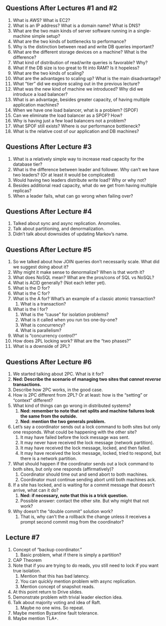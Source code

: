 ## Questions After Lectures #1 and #2

01. What is AWS? What is EC2?
02. What is an IP address? What is a domain name? What is DNS?
03. What are the two main kinds of server software running in a
    single-machine simple setup?
04. What are the two kinds of bottlenecks to performance?
05. Why is the distinction between read and write DB queries important?
06. What are the different storage devices on a machine? What is the
    difference?
07. What kind of distribution of read/write queries is favorable? Why?
08. What if the DB size is too great to fit into RAM? Is it hopeless?
09. What are the two kinds of scaling?
10. What are the advantages to scaling up? What is the main
    disadvantage?
11. What “tier” did we explore scaling out in the previous lecture?
12. What was the new kind of machine we introduced? Why did we introduce
    a load balancer?
13. What is an advantage, besides greater capacity, of having multiple
    application machines?
14. When we have one load balancer, what is a problem? (SPOF)
15. Can we eliminate the load balancer as a SPOF? How?
16. Why is having just a few load balancers not a problem?
17. What SPOF still exists? Where is our performance bottleneck?
18. What is the relative cost of our application and DB machines?

## Questions After Lecture #3

01. What is a relatively simple way to increase read capacity for the
    database tier?
02. What is the difference between leader and follower. Why can’t we
    have two leaders? (Or at least it would be complicated)
03. Would having two leaders distribute write load? Why or why not?
04. Besides additional read capacity, what do we get from having
    multiple replicas?
05. When a leader fails, what can go wrong when failing over?

## Questions After Lecture #4

01. Talked about sync and async replication. Anomolies.
02. Talk about partitioning, and denormalization.
03. Didn’t talk about downsides of updating Markov’s name.

## Questions After Lecture #5

01. So we talked about how JOIN queries don’t necessarily scale. What
    did we suggest doing about it?
02. Why might it make sense to denormalize? When is that worth it?
03. What does NoSQL mean? What are the pros/cons of SQL vs NoSQL?
04. What is ACID generally? (Not each letter yet).
05. What is the D for?
06. What is the C for?
07. What is the A for? What’s an example of a classic atomic
    transaction?
    01. What is a transaction?
8. What is the I for?
    01. What is the “cause” for isolation problems?
    02. What is it called when you run txs one-by-one?
    03. What is concurrency?
    04. What is parallelism?
09. What is “concurrency control?”
10. How does 2PL locking work? What are the “two phases?”
11. What is a downside of 2PL?

## Questions After Lecture #6

01. We started talking about 2PC. What is it for?
02. **Ned: Describe the scenario of managing two sites that *cannot
    reverse* transactions.**
03. Describe how 2PC works, in the good case.
04. How is 2PC different from 2PL? Or at least: how is the “setting”
    or “context” different?
05. What kind of things can go wrong in distributed systems?
    01. **Ned: remember to note that net splits and machine failures
        look the same from the outside.**
    02. **Ned: mention the two generals problem.**
06. Let’s say a coordinator sends out a lock command to both sites but
    only one responds. What could be happening with the other site?
    01. It may have failed before the lock message was sent.
    02. It may never have received the lock message (network
        partition).
    03. It may have received the lock message, locked, and then
        failed.
    04. It may have received the lock message, locked, tried to
        respond, but there is a network partition.
07. What should happen if the coordinator sends out a lock command to
    both sites, but only one responds (affirmatively)?
    01. Coordinator should time out and send abort to both machines.
    02. Coordinator must continue sending abort until both machines
        ack.
08. If a site has locked, and is waiting for a commit message that
    doesn’t arrive, what can it do?
    01. **Ned: if necessary, note that this is a trick question.**
    02. Possible answer: contact the other site. But why might that not
        work?
09. Why doesn’t the “double commit” solution work?
    01. That is, why can’t the a rollback the change unless it receives
        a prompt second commit msg from the coordinator?

## Lecture #7

01. Concept of “backup coordinator.”
    01. Basic problem, what if there is simply a partition?
02. CAP Theorem
03. Note that if you are trying to do reads, you still need to lock if
    you want true isolation.
    01. Mention that this has bad latency.
    02. You can quickly mention problem with async replication.
    03. Mention concept of snapshot reads.
04. At this point return to Drive slides.
05. Demonstrate problem with trivial leader election idea.
06. Talk about majority voting and idea of Raft.
    01. Maybe no one wins. So repeat.
07. Maybe mention Byzantine fault tolerance.
08. Maybe mention TLA+.
